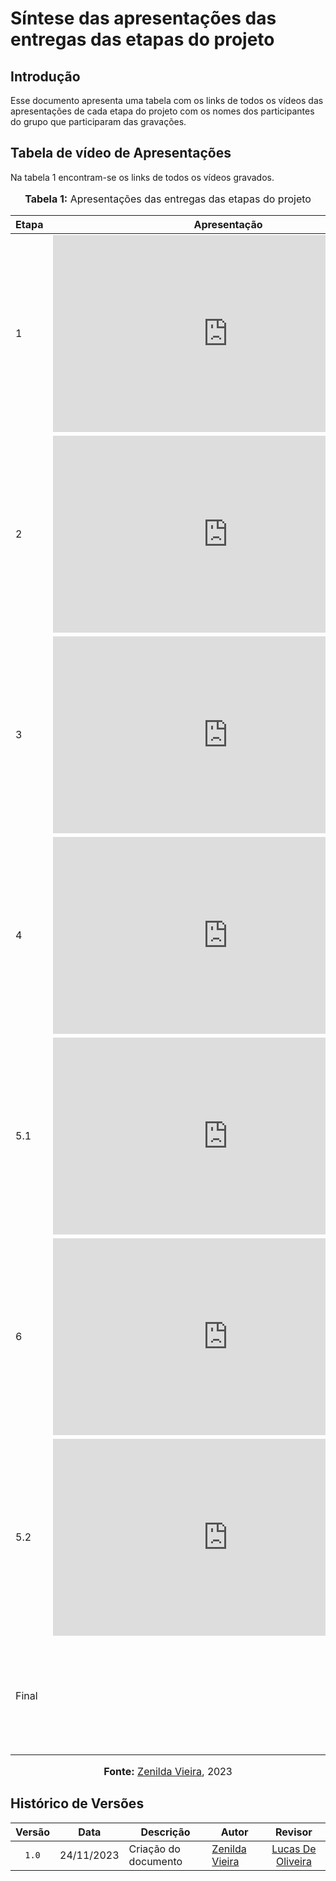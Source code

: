 # Síntese das apresentações das entregas das etapas do projeto

## Introdução

Esse documento apresenta uma tabela com os links de todos os vídeos das apresentações de cada etapa do projeto com os nomes dos participantes do grupo que participaram das gravações.

## Tabela de vídeo de Apresentações

Na tabela 1 encontram-se os links de todos os vídeos gravados.

<div align="center">
<font size="3"><p style="text-align: center"><b>Tabela 1:</b> Apresentações das entregas das etapas do projeto</p></font>

<table>
  <thead>
    <tr>
      <th>Etapa</th>
      <th>Apresentação</th>
      <th>Participantes</th>
    </tr>
  </thead>
  <tbody>
    <tr>
      <td>1</td>
      <td><iframe width="560" height="315" src="https://www.youtube.com/embed/7r3p0htB4_w" title="Apresentação 1" frameborder="0" allow="accelerometer; autoplay; clipboard-write; encrypted-media; gyroscope; picture-in-picture; web-share" allowfullscreen></iframe></td>
      <td><a href="https://github.com/gabrielrosa09">Gabriel Rosa</a> <br> 
          <a href="https://github.com/GZaranza">Gabriel Zaranza</a> <br> 
          <a href="https://github.com/izabellaalves">Izabella Alves</a> <br> 
          <a href="https://github.com/LucasOliveiraDiasMarquesFerreira">Lucas De Oliveira</a> <br> 
          <a href="https://github.com/lucassouzs">Lucas Ribeiro</a> <br> 
          <a href="https://github.com/Lucas13032003">Lucas Victor</a> <br> 
          <a href="https://github.com/zenildavieira">Zenilda Vieira</a></td>
    </tr>
    <tr>
      <td>2</td>
      <td><iframe width="560" height="315" src="https://www.youtube.com/embed/kUzoA0GES9s" title="Apresentação 2" frameborder="0" allow="accelerometer; autoplay; clipboard-write; encrypted-media; gyroscope; picture-in-picture" allowfullscreen></iframe></td>
      <td><a href="https://github.com/gabrielrosa09">Gabriel Rosa</a> <br> 
          <a href="https://github.com/GZaranza">Gabriel Zaranza</a> <br> 
          <a href="https://github.com/izabellaalves">Izabella Alves</a> <br> 
          <a href="https://github.com/LucasOliveiraDiasMarquesFerreira">Lucas De Oliveira</a> <br> 
          <a href="https://github.com/lucassouzs">Lucas Ribeiro</a> <br> 
          <a href="https://github.com/Lucas13032003">Lucas Victor</a> <br> 
          <a href="https://github.com/zenildavieira">Zenilda Vieira</a></td>
    </tr>
    <tr>
      <td>3</td>
      <td><iframe width="560" height="315" src="https://www.youtube.com/embed/eYgq3C7Th1k" title="Apresentação 3" frameborder="0" allow="accelerometer; autoplay; clipboard-write; encrypted-media; gyroscope; picture-in-picture" allowfullscreen></iframe></td>
      <td><a href="https://github.com/gabrielrosa09">Gabriel Rosa</a> <br> 
          <a href="https://github.com/GZaranza">Gabriel Zaranza</a> <br> 
          <a href="https://github.com/izabellaalves">Izabella Alves</a> <br> 
          <a href="https://github.com/LucasOliveiraDiasMarquesFerreira">Lucas De Oliveira</a> <br> 
          <a href="https://github.com/lucassouzs">Lucas Ribeiro</a> <br> 
          <a href="https://github.com/Lucas13032003">Lucas Victor</a> <br> 
          <a href="https://github.com/zenildavieira">Zenilda Vieira</a></td>
    </tr>
    <tr>
      <td>4</td>
      <td><iframe width="560" height="315" src="https://www.youtube.com/embed/UudPV_9GbEs" title="Apresentação 4" frameborder="0" allow="accelerometer; autoplay; clipboard-write; encrypted-media; gyroscope; picture-in-picture" allowfullscreen></iframe></td>
      <td><a href="https://github.com/gabrielrosa09">Gabriel Rosa</a> <br> 
          <a href="https://github.com/GZaranza">Gabriel Zaranza</a> <br> 
          <a href="https://github.com/izabellaalves">Izabella Alves</a> <br> 
          <a href="https://github.com/LucasOliveiraDiasMarquesFerreira">Lucas De Oliveira</a> <br> 
          <a href="https://github.com/lucassouzs">Lucas Ribeiro</a> <br> 
          <a href="https://github.com/Lucas13032003">Lucas Victor</a> <br> 
          <a href="https://github.com/zenildavieira">Zenilda Vieira</a></td>
    </tr>
    <tr>
      <td>5.1</td>
      <td><iframe width="560" height="315" src="https://www.youtube.com/embed/35h5spHg0Ls?si=1XBgaaBPUep2kJwa" title="Apresentação 5.1" frameborder="0" allow="accelerometer; autoplay; clipboard-write; encrypted-media; gyroscope; picture-in-picture" allowfullscreen></iframe></td>
      <td><a href="https://github.com/gabrielrosa09">Gabriel Rosa</a> <br> 
          <a href="https://github.com/GZaranza">Gabriel Zaranza</a> <br> 
          <a href="https://github.com/izabellaalves">Izabella Alves</a> <br> 
          <a href="https://github.com/LucasOliveiraDiasMarquesFerreira">Lucas De Oliveira</a> <br> 
          <a href="https://github.com/lucassouzs">Lucas Ribeiro</a> <br> 
          <a href="https://github.com/Lucas13032003">Lucas Victor</a> <br> 
          <a href="https://github.com/zenildavieira">Zenilda Vieira</a></td>
    </tr>
    <tr>
      <td>6</td>
      <td><iframe width="560" height="315" src="https://www.youtube.com/embed/TriP4aKu2ZY" title="Apresentação 6" frameborder="0" allow="accelerometer; autoplay; clipboard-write; encrypted-media; gyroscope; picture-in-picture" allowfullscreen></iframe></td>
      <td><a href="https://github.com/gabrielrosa09">Gabriel Rosa</a> <br> 
          <a href="https://github.com/GZaranza">Gabriel Zaranza</a> <br> 
          <a href="https://github.com/izabellaalves">Izabella Alves</a> <br> 
          <a href="https://github.com/LucasOliveiraDiasMarquesFerreira">Lucas De Oliveira</a> <br> 
          <a href="https://github.com/lucassouzs">Lucas Ribeiro</a> <br> 
          <a href="https://github.com/Lucas13032003">Lucas Victor</a> <br> 
          <a href="https://github.com/zenildavieira">Zenilda Vieira</a></td>
    </tr>
    <tr>
      <td>5.2</td>
      <td><iframe width="560" height="315" src="https://www.youtube.com/embed/TnUnRUaoFik" title="Apresentação 5.2" frameborder="0" allow="accelerometer; autoplay; clipboard-write; encrypted-media; gyroscope; picture-in-picture" allowfullscreen></iframe></td>
      <td><a href="https://github.com/gabrielrosa09">Gabriel Rosa</a> <br> 
          <a href="https://github.com/GZaranza">Gabriel Zaranza</a> <br> 
          <a href="https://github.com/izabellaalves">Izabella Alves</a> <br> 
          <a href="https://github.com/LucasOliveiraDiasMarquesFerreira">Lucas De Oliveira</a> <br> 
          <a href="https://github.com/lucassouzs">Lucas Ribeiro</a> <br> 
          <a href="https://github.com/Lucas13032003">Lucas Victor</a> <br> 
          <a href="https://github.com/zenildavieira">Zenilda Vieira</a></td>
    </tr>
    <tr>
      <td>Final</td>
      <td></td>
      <td><a href="https://github.com/gabrielrosa09">Gabriel Rosa</a> <br> 
          <a href="https://github.com/GZaranza">Gabriel Zaranza</a> <br> 
          <a href="https://github.com/izabellaalves">Izabella Alves</a> <br> 
          <a href="https://github.com/LucasOliveiraDiasMarquesFerreira">Lucas De Oliveira</a> <br> 
          <a href="https://github.com/lucassouzs">Lucas Ribeiro</a> <br> 
          <a href="https://github.com/Lucas13032003">Lucas Victor</a> <br> 
          <a href="https://github.com/zenildavieira">Zenilda Vieira</a></td>
    </tr>
  </tbody>
</table>

<font size="3"><p style="text-align: center"><b>Fonte:</b> <a href="https://github.com/zenildavieira">Zenilda Vieira</a>, 2023</p></font>
</div>

## Histórico de Versões

| Versão | Data   | Descrição     | Autor     |  Revisor        |
| :----: | ------ | ------------- | --------- | :-------------: |
| `1.0`  | 24/11/2023 | Criação do documento | [Zenilda Vieira](https://github.com/zenildavieira)  |  [Lucas De Oliveira](https://github.com/LucasOliveiraDiasMarquesFerreira)  |